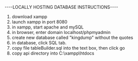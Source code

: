 ----LOCALLY HOSTING DATABASE INSTRUCTIONS----
  1. download xampp
  2. launch xampp in port 8080
  2. in xampp, start apache and mySQL
  3. in browser, enter domain localhost/phpmyadmin
  4. create new database called "kingdump" without the quotes
  5. in database, click SQL tab.
  6. copy file tableBuilder.sql into the text box, then click go
  8. copy api directory into C:\xampp\htdocs
